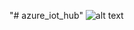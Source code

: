 "# azure_iot_hub" 
![alt text](https://csharpcorner-mindcrackerinc.netdna-ssl.com/UploadFile/NewsImages/12062016044349AM/Microsoft%20Azure.jpg)